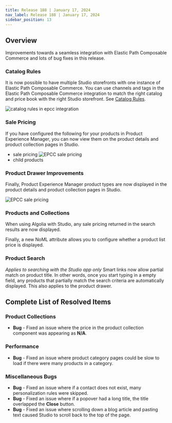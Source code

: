 ```yaml
---
title: Release 188 | January 17, 2024
nav_label: Release 188 | January 17, 2024
sidebar_position: 13
---
```


## Overview

Improvements towards a seamless integration with Elastic Path Composable Commerce and lots of bug fixes in this release.

### Catalog Rules

It is now possible to have multiple Studio storefronts with one instance of Elastic Path Composable Commerce. You can use channels and tags in the Elastic Path Composable Commerce integration to match the right catalog and price book with the right Studio storefront. See [Catalog Rules](/docs/commerce-manager/product-experience-manager/catalogs/catalog-rules).

![catalog rules in epcc integration](/assets/studio/epcc_integration_cr.png)

### Sale Pricing

If you have configured the following for your products in Product Experience Manager, you can now view them on the product details and product collection pages in Studio.

- sale pricing
  ![EPCC sale pricing](/assets/studio/salepricing.png)
- child products

### Product Drawer Improvements

Finally, Product Experience Manager product types are now displayed in the product details and product collection pages in Studio.

![EPCC sale pricing](/assets/studio/producttypes.png)

### Products and Collections

When using Algolia with Studio, any sale pricing returned in the search results are now displayed.

Finally, a new NoML attribute allows you to configure whether a product list price is displayed.

### Product Search

*Applies to searching with the Studio app only* Smart links now allow partial match on product title. In other words, once you start typing in a empty field, any products that partially match the search criteria are automatically displayed. This also applies to the product drawer.

## Complete List of Resolved Items

### Product Collections

* **Bug** - Fixed an issue where the price in the product collection component was appearing as **N/A**.

### Performance

* **Bug** - Fixed an issue where product category pages could be slow to load if there were many products in a category.

### Miscellaneous Bugs

* **Bug** - Fixed an issue where if a contact does not exist, many personalization rules were skipped.
* **Bug** - Fixed an issue where if a popover had a long title, the title overlapped the **Close** button.
* **Bug** - Fixed an issue where scrolling down a blog article and pasting text caused Studio to scroll back to the top of the page. 

